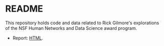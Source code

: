 # README

This repository holds code and data related to Rick Gilmore's explorations of the NSF Human Networks and Data Science award program.

- Report: [HTML](https://gilmore-lab.github.io/nsf-hnds/).